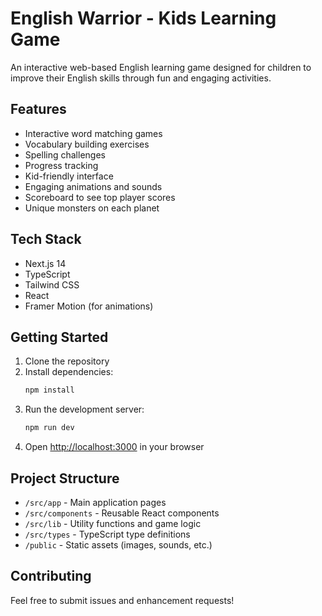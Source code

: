 # English Warrior - Kids Learning Game

An interactive web-based English learning game designed for children to improve their English skills through fun and engaging activities.

## Features

- Interactive word matching games
- Vocabulary building exercises
- Spelling challenges
- Progress tracking
- Kid-friendly interface
- Engaging animations and sounds
- Scoreboard to see top player scores
- Unique monsters on each planet

## Tech Stack

- Next.js 14
- TypeScript
- Tailwind CSS
- React
- Framer Motion (for animations)

## Getting Started

1. Clone the repository
2. Install dependencies:
   ```bash
   npm install
   ```
3. Run the development server:
   ```bash
   npm run dev
   ```
4. Open [http://localhost:3000](http://localhost:3000) in your browser

## Project Structure

- `/src/app` - Main application pages
- `/src/components` - Reusable React components
- `/src/lib` - Utility functions and game logic
- `/src/types` - TypeScript type definitions
- `/public` - Static assets (images, sounds, etc.)

## Contributing

Feel free to submit issues and enhancement requests!
